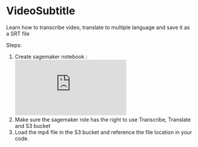 # VideoSubtitle
Learn how to transcribe video, translate  to multiple language and save it as a SRT file

Steps:

1) Create sagemaker notebook : ![create a notebook](https://docs.aws.amazon.com/sagemaker/latest/dg/howitworks-create-ws.html)
2) Make sure the sagemaker role has the right to use Transcribe, Translate and S3 bucket
3) Load the mp4 file in the S3 bucket and reference the file location in your code.
